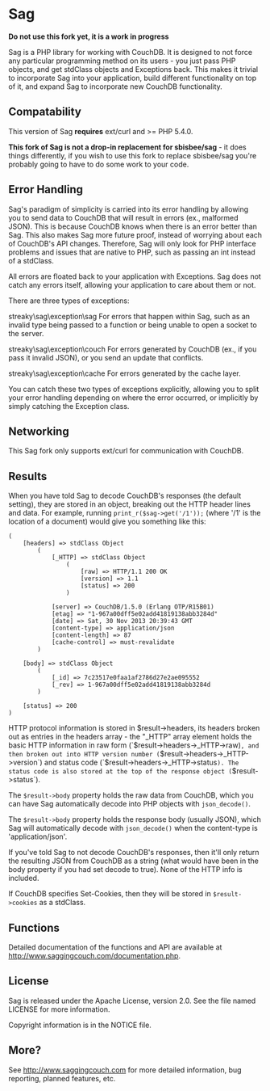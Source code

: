 Sag
===

**Do not use this fork yet, it is a work in progress**

Sag is a PHP library for working with CouchDB. It is designed to not force any
particular programming method on its users - you just pass PHP objects, and get
stdClass objects and Exceptions back. This makes it trivial to incorporate Sag
into your application, build different functionality on top of it, and expand
Sag to incorporate new CouchDB functionality.

Compatability
-------------

This version of Sag **requires** ext/curl and >= PHP 5.4.0.

**This fork of Sag is not a drop-in replacement for sbisbee/sag** - it does things
differently, if you wish to use this fork to replace sbisbee/sag you're probably
going to have to do some work to your code.

Error Handling
--------------

Sag's paradigm of simplicity is carried into its error handling by allowing you
to send data to CouchDB that will result in errors (ex., malformed JSON). This
is because CouchDB knows when there is an error better than Sag. This also
makes Sag more future proof, instead of worrying about each of CouchDB's API
changes. Therefore, Sag will only look for PHP interface problems and issues
that are native to PHP, such as passing an int instead of a stdClass.

All errors are floated back to your application with Exceptions. Sag does not
catch any errors itself, allowing your application to care about them or not.

There are three types of exceptions:

streaky\sag\exception\sag            For errors that happen within Sag, such as an invalid
                        type being passed to a function or being unable to open
                        a socket to the server.

streaky\sag\exception\couch       For errors generated by CouchDB (ex., if you pass it
                        invalid JSON), or you send an update that conflicts.


streaky\sag\exception\cache       For errors generated by the cache layer.

You can catch these two types of exceptions explicitly, allowing you to split
your error handling depending on where the error occurred, or implicitly by
simply catching the Exception class.

Networking
----------

This Sag fork only supports ext/curl for communication with CouchDB. 

Results
-------

When you have told Sag to decode CouchDB's responses (the default setting),
they are stored in an object, breaking out the HTTP header lines and data. For
example, running `print_r($sag->get('/1'));` (where '/1' is the location of a
document) would give you something like this:

```
(
    [headers] => stdClass Object
        (
            [_HTTP] => stdClass Object
                (
                    [raw] => HTTP/1.1 200 OK
                    [version] => 1.1
                    [status] => 200
                )

            [server] => CouchDB/1.5.0 (Erlang OTP/R15B01)
            [etag] => "1-967a00dff5e02add41819138abb3284d"
            [date] => Sat, 30 Nov 2013 20:39:43 GMT
            [content-type] => application/json
            [content-length] => 87
            [cache-control] => must-revalidate
        )

    [body] => stdClass Object
        (
            [_id] => 7c23517e0faa1af2786d27e2ae095552
            [_rev] => 1-967a00dff5e02add41819138abb3284d
        )

    [status] => 200
)
```

HTTP protocol information is stored in $result->headers, its headers broken out
as entries in the headers array - the "_HTTP" array element holds the basic
HTTP information in raw form (`$result->headers->_HTTP->raw)`, and then broken
out into HTTP version number (`$result->headers->_HTTP->version`) and status code
(`$result->headers->_HTTP->status`). The status code is also stored at the top of
the response object (`$result->status`).

The `$result->body` property holds the raw data from CouchDB, which you can have
Sag automatically decode into PHP objects with `json_decode()`.

The `$result->body` property holds the response body (usually JSON), which Sag
will automatically decode with `json_decode()` when the content-type is
'application/json'.

If you've told Sag to not decode CouchDB's responses, then it'll only return
the resulting JSON from CouchDB as a string (what would have been in the body
property if you had set decode to true). None of the HTTP info is included.

If CouchDB specifies Set-Cookies, then they will be stored in `$result->cookies`
as a stdClass.

Functions
---------

Detailed documentation of the functions and API are available at 
http://www.saggingcouch.com/documentation.php.

License
-------

Sag is released under the Apache License, version 2.0. See the file named
LICENSE for more information.

Copyright information is in the NOTICE file.

More?
-----

See http://www.saggingcouch.com for more detailed information, bug reporting,
planned features, etc.
